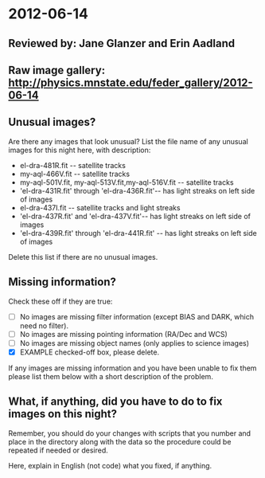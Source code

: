 # 2012-06-14

## Reviewed by:   Jane Glanzer and Erin Aadland

## Raw image gallery: http://physics.mnstate.edu/feder_gallery/2012-06-14

## Unusual images?

Are there any images that look unusual? List the file name of any unusual images for this night here, with description:

+ el-dra-481R.fit -- satellite tracks
+ my-aql-466V.fit -- satellite tracks
+ my-aql-501V.fit, my-aql-513V.fit,my-aql-516V.fit -- satellite tracks
+ 'el-dra-431R.fit' through 'el-dra-436R.fit'-- has light streaks on left side of images
+ el-dra-437I.fit -- satellite tracks and light streaks
+ 'el-dra-437R.fit' and 'el-dra-437V.fit'-- has light streaks on left side of images
+ 'el-dra-439R.fit' through 'el-dra-441R.fit' -- has light streaks on left side of images

Delete this list if there are no unusual images.

## Missing information?

Check these off if they are true:

- [ ] No images are missing filter information (except BIAS and DARK, which need no filter).
- [ ] No images are missing pointing information (RA/Dec and WCS)
- [ ] No images are missing object names (only applies to science images)
- [x] EXAMPLE checked-off box, please delete.

If any images are missing information and you have been unable to fix them please list
them below with a short description of the problem.


## What, if anything, did you have to do to fix images on this night?

Remember, you should do your changes with scripts that you number and place in the
directory along with the data so the procedure could be repeated if needed or
desired.

Here, explain in English (not code) what you fixed, if anything.
